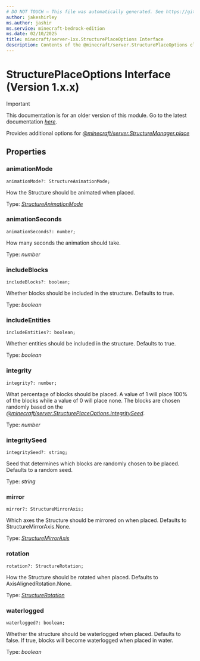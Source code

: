 ```yaml
---
# DO NOT TOUCH — This file was automatically generated. See https://github.com/mojang/minecraftapidocsgenerator to modify descriptions, examples, etc.
author: jakeshirley
ms.author: jashir
ms.service: minecraft-bedrock-edition
ms.date: 02/10/2025
title: minecraft/server-1xx.StructurePlaceOptions Interface
description: Contents of the @minecraft/server.StructurePlaceOptions class (Version 1.x.x).
---
```

# StructurePlaceOptions Interface (Version 1.x.x)

> [!IMPORTANT]
> This documentation is for an older version of this module. Go to the latest documentation [*here*](../../../scriptapi/minecraft/server/StructurePlaceOptions.md).

Provides additional options for [*@minecraft/server.StructureManager.place*](../../../priorscriptapi/minecraft/server-1xx/StructureManager.md#place)

## Properties

### **animationMode**
`animationMode?: StructureAnimationMode;`

How the Structure should be animated when placed.

Type: [*StructureAnimationMode*](StructureAnimationMode.md)

### **animationSeconds**
`animationSeconds?: number;`

How many seconds the animation should take.

Type: *number*

### **includeBlocks**
`includeBlocks?: boolean;`

Whether blocks should be included in the structure. Defaults to true.

Type: *boolean*

### **includeEntities**
`includeEntities?: boolean;`

Whether entities should be included in the structure. Defaults to true.

Type: *boolean*

### **integrity**
`integrity?: number;`

What percentage of blocks should be placed. A value of 1 will place 100% of the blocks while a value of 0 will place none. The blocks are chosen randomly based on the [*@minecraft/server.StructurePlaceOptions.integritySeed*](../../../priorscriptapi/minecraft/server-1xx/StructurePlaceOptions.md#integrityseed).

Type: *number*

### **integritySeed**
`integritySeed?: string;`

Seed that determines which blocks are randomly chosen to be placed. Defaults to a random seed.

Type: *string*

### **mirror**
`mirror?: StructureMirrorAxis;`

Which axes the Structure should be mirrored on when placed. Defaults to StructureMirrorAxis.None.

Type: [*StructureMirrorAxis*](StructureMirrorAxis.md)

### **rotation**
`rotation?: StructureRotation;`

How the Structure should be rotated when placed. Defaults to AxisAlignedRotation.None.

Type: [*StructureRotation*](StructureRotation.md)

### **waterlogged**
`waterlogged?: boolean;`

Whether the structure should be waterlogged when placed. Defaults to false. If true, blocks will become waterlogged when placed in water.

Type: *boolean*

